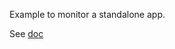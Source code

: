 Example to monitor a standalone app.

See [doc](../../wiki/UserGuideAdvanced#embedding-javamelody-in-a-standalone-app)

